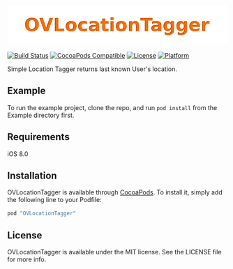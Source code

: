 ![OVLocationTagger](https://github.com/OnurVar/OVLocationTagger/blob/master/Resources/logo.png?raw=true)

[![Build Status](https://travis-ci.org/OnurVar/OVLocationTagger.svg?branch=master)](https://travis-ci.org/OnurVar/OVLocationTagger)
[![CocoaPods Compatible](https://img.shields.io/cocoapods/v/OVLocationTagger.svg)](https://img.shields.io/cocoapods/v/OVLocationTagger.svg)
[![License](https://img.shields.io/cocoapods/l/OVLocationTagger.svg?style=flat)](http://cocoapods.org/pods/OVLocationTagger)
[![Platform](https://img.shields.io/cocoapods/p/OVLocationTagger.svg?style=flat)](http://cocoapods.org/pods/OVLocationTagger)


Simple Location Tagger returns last known User's location. 

## Example

To run the example project, clone the repo, and run `pod install` from the Example directory first.

## Requirements
iOS 8.0

## Installation

OVLocationTagger is available through [CocoaPods](http://cocoapods.org). To install
it, simply add the following line to your Podfile:

```ruby
pod "OVLocationTagger"
```

## License

OVLocationTagger is available under the MIT license. See the LICENSE file for more info.
